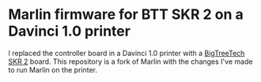 # Marlin firmware for BTT SKR 2 on a Davinci 1.0 printer

I replaced the controller board in a Davinci 1.0 printer with a [BigTreeTech SKR 2](https://www.biqu.equipment/products/bigtreetech-skr-2) board.
This repository is a fork of Marlin with the changes I've made to run Marlin on the printer. 
